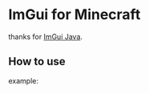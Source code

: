 # ImGui for Minecraft

thanks for [ImGui Java](https://github.com/SpaiR/imgui-java).

## How to use

example:
